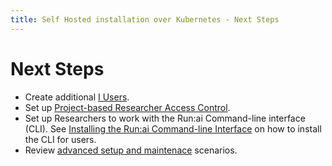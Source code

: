 ```yaml
---
title: Self Hosted installation over Kubernetes - Next Steps
---
```


# Next Steps

* Create additional [I Users](../../../authentication/users.md).
* Set up [Project-based Researcher Access Control](../../../authentication/researcher-authentication.md).
* Set up Researchers to work with the Run:ai Command-line interface (CLI). See [Installing the Run:ai Command-line Interface](../../researcher-setup/cli-install.md) on how to install the CLI for users.
* Review [advanced setup and maintenace](../../../config/overview.md) scenarios.

